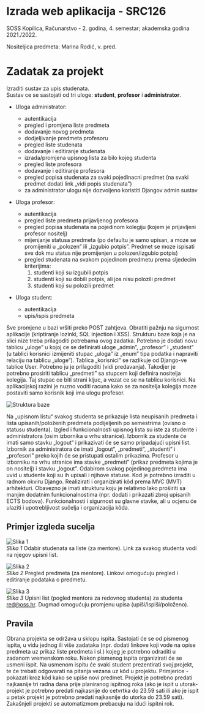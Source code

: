 
# Izrada web aplikacija - SRC126

SOSS Kopilica, Računarstvo - 2. godina, 4. semestar; akademska godina 2021./2022.

Nositeljica predmeta: Marina Rodić, v. pred.  


# Zadatak za projekt

Izraditi sustav za upis studenata.  
Sustav ce se sastojati od tri uloge: **student**, **profesor** i **administrator**.

- Uloga administrator:
    - autentikacija
    - pregled i promjena liste predmeta
    - dodavanje novog predmeta
    - dodjeljivanje predmeta profesoru
    - pregled liste studenata
    - dodavanje i editiranje studenata
    - izrada/promjena upisnog lista za bilo kojeg studenta
    - pregled liste profesora
    - dodavanje i editiranje profesora
    - pregled popisa studenata za svaki pojedinacni predmet (na svaki predmet dodati link „vidi popis studenata”)
    - za administrator ulogu nije dozvoljeno koristiti Djangov admin sustav  

- Uloga profesor:
    - autentikacija
    - pregled liste predmeta prijavljenog profesora
    - pregled popisa studenata na pojedinom kolegiju (kojem je prijavljeni profesor nositelj)
    - mijenjanje statusa predmeta (po defaultu je samo upisan, a moze se promijeniti u „polozen” ili „izgubio potpis”. Predmet se moze ispisati sve dok mu status nije promijenjen u polozen/izgubio potpis)
    - pregled studenata na svakom pojedinom predmetu prema sljedecim kriterijima:
        1. studenti koji su izgubili potpis
        2. studenti koji su dobili potpis, ali jos nisu polozili predmet
        3. studenti koji su polozili predmet  

- Uloga student:
    - autentikacija
    - upis/ispis predmeta  


Sve promjene u bazi vršiti preko POST zahtjeva. Obratiti pažnju na sigurnost aplikacije (kriptiranje lozinki, SQL injection i XSS). Strukturu baze koja je na slici nize treba prilagoditi potrebama ovog zadatka. Potrebno je dodati novu tablicu „uloge” u kojoj ce se definirati uloge „admin”, „profesor” i „student” (u tablici korisnici izmijeniti stupac „uloga” iz „enum” tipa podatka i napraviti relaciju na tablicu „uloge”). Tablica „korisnici” se razlikuje od Django-ve tablice User. Potrebno ju je prilagoditi (vidi predavanja). Takodjer je potrebno prosiriti tablicu „predmeti” sa stupcem koji definira nositelja kolegija. Taj stupac ce biti strani kljuc, a vezat ce se na tablicu korisnici. Na aplikacijskoj razini je nuzno voditi racuna kako se za nositelja kolegija moze postaviti samo korisnik koji ima ulogu profesor.  

![Struktura baze](https://user-images.githubusercontent.com/92815435/177135501-01100961-6521-40aa-929f-08cfdfcc3a9e.png)  

Na „upisnom listu“ svakog studenta se prikazuje lista neupisanih predmeta i lista upisanih/položenih predmeta podijeljenih po semestrima (ovisno o statusu studenta). Izgled i funkcionalnosti upisnog lista su iste za studente i administratora (osim izbornika u
vrhu stranice). Izbornik za studente će imati samo stavku „logout“ i prikazivati će se samo pripadajući upisni list. Izbornik za administratora će imati „logout“, „predmeti“, „studenti“ i „profesori” preko kojih će se pristupati ostalim prikazima. Profesor u izborniku na vrhu stranice ima stavke „predmeti” (prikaz predmeta kojima je on nositelj) i stavku „logout”. Odabirom svakog pojedinog predmeta ima uvid u studente koji su ih upisali i njihove statuse. Kod je potrebno izraditi u radnom okviru Django. Realizirati i organizirati kôd prema MVC (MVT) arhitekturi. Obavezno je imati strukturu koju je relativno lako proširiti sa manjim dodatnim funkcionalnostima (npr. dodati i prikazati zbroj upisanih ECTS bodova).
Funkcionalnosti i sigurnost su glavne stavke, ali u ocjenu će ulaziti i upotrebljivost sučelja i organizacija kôda.

## Primjer izgleda sucelja

![Slika 1](https://user-images.githubusercontent.com/92815435/177135978-d5fde17a-1de4-44c8-9eff-245f551be7be.png)  
*Slika 1* Odabir studenata sa liste (za mentore). Link za svakog studenta vodi na njegov upisni list.  

![Slika 2](https://user-images.githubusercontent.com/92815435/177136058-c03870a5-f3e2-4a97-bfdb-7c6ca2e87897.png)  
*Slika 2* Pregled predmeta (za mentore). Linkovi omogućuju pregled i editiranje podataka o predmetu.  

![Slika 3](https://user-images.githubusercontent.com/92815435/177136194-1ac316b6-f4a1-4b71-b96d-ae164e6212e8.png)  
*Slika 3* Upisni list (pogled mentora za redovnog studenta) za studenta red@oss.hr. Dugmad omogućuju promjenu upisa (upiši/ispiši/položeno).  

## Pravila
Obrana projekta se održava u sklopu ispita. Sastojati će se od pismenog ispita, u vidu jednog ili više zadataka (npr. dodati linkove koji vode na opise predmeta uz prikaz liste predmeta i sl.) kojeg je potrebno odraditi u zadanom vremenskom roku. Nakon pismenog ispita organizirati će se usmeni ispit. Na usmenom ispitu će svaki student prezentirati svoj projekt, te će trebati odgovarati na pitanja vezana uz kôd u projektu. Primjerice - pokazati kroz kôd kako se upiše novi predmet. Projekt je potrebno predati najkasnije tri radna dana prije planiranog ispitnog roka (ako je ispit u utorak-projekt je potrebno predati najkasnije do cetvrtka do 23.59 sati ili ako je ispit u petak projekt je potrebno predati najkasnije do utorka do 23.59 sati). Zakašnjeli projekti se automatizmom prebacuju na idući ispitni rok.
